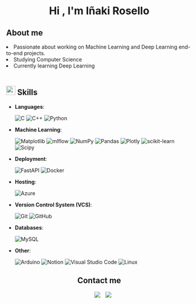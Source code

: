 <h1 align="center"><b>Hi , I'm Iñaki Rosello </b></h1

<ul><h2>About me</h2></ul>
<li>Passionate about working on Machine Learning and Deep Learning end-to-end projects.</li>
<li>Studying Computer Science</li>
<li>Currently learning Deep Learning</li>
<br>
<h2><img src="https://media2.giphy.com/media/QssGEmpkyEOhBCb7e1/giphy.gif?cid=ecf05e47a0n3gi1bfqntqmob8g9aid1oyj2wr3ds3mg700bl&rid=giphy.gif" width ="25"><b> Skills</b></h2>

<p align="center">

- **Languages**:

    ![C](https://img.shields.io/badge/C%20-%232370ED.svg?style=for-the-badge&logo=c&logoColor=white)
    ![C++](https://img.shields.io/badge/C++%20-%2300599C.svg?style=for-the-badge&logo=c%2B%2B&logoColor=white)
    ![Python](https://img.shields.io/badge/Python%20-%2314354C.svg?style=for-the-badge&logo=python&logoColor=white)

- **Machine Learning**:

    ![Matplotlib](https://img.shields.io/badge/Matplotlib-%23ffffff.svg?style=for-the-badge&logo=Matplotlib&logoColor=black)
    ![mlflow](https://img.shields.io/badge/mlflow-%23d9ead3.svg?style=for-the-badge&logo=numpy&logoColor=blue)
    ![NumPy](https://img.shields.io/badge/numpy-%23013243.svg?style=for-the-badge&logo=numpy&logoColor=white)
    ![Pandas](https://img.shields.io/badge/pandas-%23150458.svg?style=for-the-badge&logo=pandas&logoColor=white)
    ![Plotly](https://img.shields.io/badge/Plotly-%233F4F75.svg?style=for-the-badge&logo=plotly&logoColor=white)
    ![scikit-learn](https://img.shields.io/badge/scikit--learn-%23F7931E.svg?style=for-the-badge&logo=scikit-learn&logoColor=white)
    ![Scipy](https://img.shields.io/badge/SciPy-%230C55A5.svg?style=for-the-badge&logo=scipy&logoColor=%white)
  
- **Deployment**:
  
    ![FastAPI](https://img.shields.io/badge/FastAPI-005571?style=for-the-badge&logo=fastapi)
    ![Docker](https://img.shields.io/badge/docker-%230db7ed.svg?style=for-the-badge&logo=docker&logoColor=white) 

- **Hosting**:

    ![Azure](https://img.shields.io/badge/azure-%230072C6.svg?style=for-the-badge&logo=microsoftazure&logoColor=white)


- **Version Control System (VCS)**:
  
    ![Git](https://img.shields.io/badge/git-%23F05033.svg?style=for-the-badge&logo=git&logoColor=white) 
    ![GitHub](https://img.shields.io/badge/github-%23121011.svg?style=for-the-badge&logo=github&logoColor=white)

- **Databases**:
    
    ![MySQL](https://img.shields.io/badge/mysql-4479A1.svg?style=for-the-badge&logo=mysql&logoColor=white) 

  
- **Other**:

    ![Arduino](https://img.shields.io/badge/-Arduino-00979D?style=for-the-badge&logo=Arduino&logoColor=white) 
    ![Notion](https://img.shields.io/badge/Notion-%23000000.svg?style=for-the-badge&logo=notion&logoColor=white)
    ![Visual Studio Code](https://img.shields.io/badge/Visual%20Studio%20Code-0078d7.svg?style=for-the-badge&logo=visual-studio-code&logoColor=white)
    ![Linux](https://img.shields.io/badge/Linux-FCC624?style=for-the-badge&logo=linux&logoColor=black) 

<h2 align="center">Contact me</h2>

<div align="center"  class="social-icons" style="margin-left: 10px;">
        <a style="margin-left: 10px;"  target="_blank" href="https://www.linkedin.com/in/iñakirosellosignoris">
			<img src="https://img.icons8.com/doodle/40/000000/linkedin--v2.png"></a>
        <a style="margin-left: 10px;" target="_blank" href="https://github.com/ITRoselloSignoris">
		<img src="https://img.icons8.com/doodle/40/000000/github--v1.png"></a>
